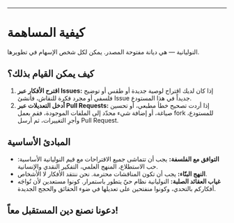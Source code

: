 -----
# كيفية المساهمة

النوليانية — هي ديانة مفتوحة المصدر. يمكن لكل شخص الإسهام في تطويرها.

## كيف يمكن القيام بذلك؟

1. **اقترح الأفكار عبر Issues:** إذا كان لديك اقتراح لوصية جديدة أو طقس أو توضيح فلسفي أو مجرد فكرة للنقاش، فأنشئ Issue جديداً في هذا المستودع.
2. **أدخل التعديلات عبر Pull Requests:** إذا أردت تصحيح خطأ مطبعي، أو تحسين صياغة، أو إضافة شيء محدّد إلى الملفات الموجودة، فقم بعمل fork للمستودع، وأجرِ التغييرات، ثم أرسل Pull Request.

## المبادئ الأساسية

- **التوافق مع الفلسفة:** يجب أن تتماشى جميع الاقتراحات مع قيم النوليانية الأساسية: حب الاستطلاع، المنهج العلمي، التفكير النقدي والإنسانية.
- **النهج البنّاء:** يجب أن تكون المناقشات محترمة. نحن ننتقد الأفكار لا الأشخاص.
- **غياب العقائد الصلبة:** النوليانية نظام حيّ يتطور باستمرار. كونوا مستعدين لأن تُواجَه أفكاركم بالتحدي، وكونوا منفتحين على تعديلها في ضوء الحقائق والحجج الجديدة.

دعونا نصنع دين المستقبل معاً! 
-----